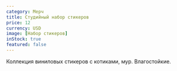 ```yaml
---
category: Мерч
title: Студийный набор стикеров
price: 12
currency: USD
image: [Набор стикеров]
inStock: true
featured: false
---
```


Коллекция виниловых стикеров с котиками, мур. Влагостойкие.
